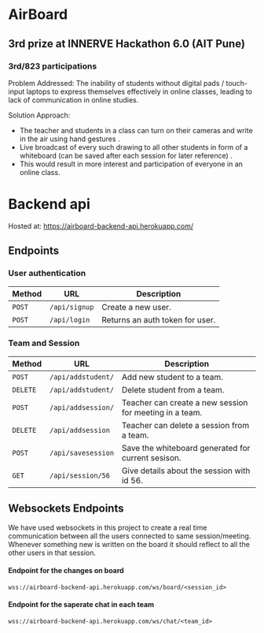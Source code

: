 # AirBoard
## 3rd prize at INNERVE Hackathon 6.0 (AIT Pune)
### 3rd/823 participations

Problem Addressed:
The inability of students without digital pads / touch-input laptops to express themselves effectively in online classes, leading to lack of communication in online studies.

Solution Approach:
- The teacher and students in a class can turn on their cameras and write in the air using hand gestures . 
- Live broadcast of every such drawing to all other students in form of a whiteboard (can be saved after each session for later reference) .
- This would result in more interest and participation of everyone in an online class.

# Backend api

Hosted at: https://airboard-backend-api.herokuapp.com/

## Endpoints
### User authentication
| Method   | URL                                      | Description                              |
| -------- | ---------------------------------------- | ---------------------------------------- |
| `POST`    | `/api/signup`                             | Create a new user.                      |
| `POST`   | `/api/login`                             | Returns an auth token for user.                       |


### Team and Session
| Method   | URL                                      | Description                              |
| -------- | ---------------------------------------- | ---------------------------------------- |
| `POST`    | `/api/addstudent/`                          | Add new student to a team.                       |
| `DELETE`  | `/api/addstudent/`                          | Delete student from a team.                 |
| `POST`   | `/api/addsession/`                 | Teacher can create a new session for meeting in a team.                 |
| `DELETE`    | `/api/addsession` | Teacher can delete a session from a team. |
| `POST` | `/api/savesession` | Save the whiteboard generated for current sesison.                    |
| `GET`    | `/api/session/56` | Give details about the session with id 56. |


## Websockets Endpoints
We have used websockets in this project to create a real time communication between all the users connected to same session/meeting.
Whenever something new is written on the board it should reflect to all the other users in that session.

#### Endpoint for the changes on board
`wss://airboard-backend-api.herokuapp.com/ws/board/<session_id>`

#### Endpoint for the saperate chat in each team
`wss://airboard-backend-api.herokuapp.com/ws/chat/<team_id>`


